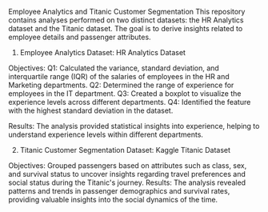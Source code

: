 Employee Analytics and Titanic Customer Segmentation
This repository contains analyses performed on two distinct datasets: the HR Analytics dataset and the Titanic dataset. The goal is to derive insights related to employee details and passenger attributes.

1. Employee Analytics
Dataset: HR Analytics Dataset

Objectives:
Q1: Calculated the variance, standard deviation, and interquartile range (IQR) of the salaries of employees in the HR and Marketing departments.
Q2: Determined the range of experience for employees in the IT department.
Q3: Created a boxplot to visualize the experience levels across different departments.
Q4: Identified the feature with the highest standard deviation in the dataset.

Results:
The analysis provided statistical insights into  experience, helping to understand  experience levels within different departments.

2. Titanic Customer Segmentation
Dataset: Kaggle Titanic Dataset

Objectives:
Grouped passengers based on attributes such as class, sex, and survival status to uncover insights regarding travel preferences and social status during the Titanic's journey.
Results:
The analysis revealed patterns and trends in passenger demographics and survival rates, providing valuable insights into the social dynamics of the time.
